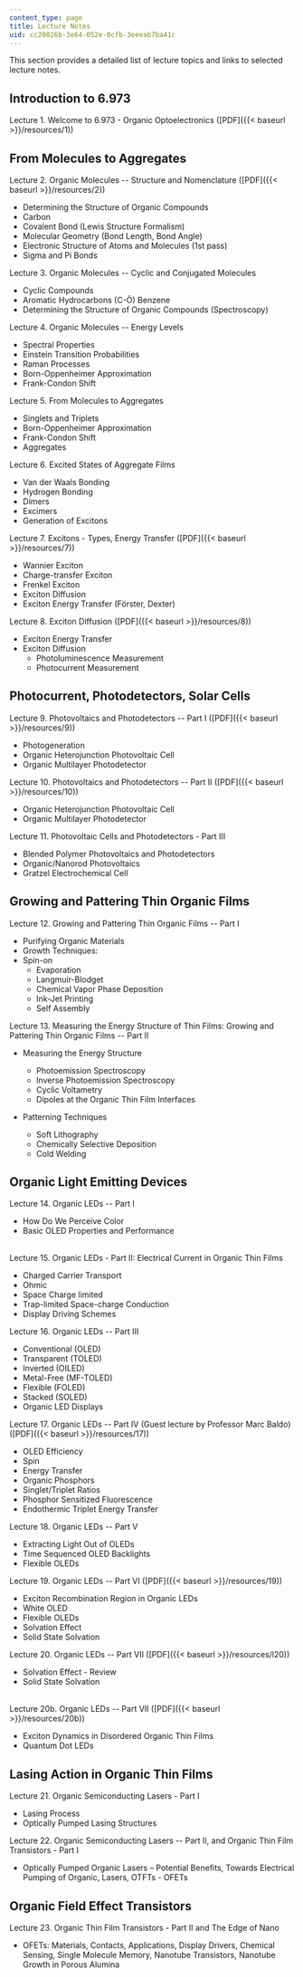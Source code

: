 ```yaml
---
content_type: page
title: Lecture Notes
uid: cc20026b-3e64-052e-0cfb-3eeeab7ba41c
---
```


This section provides a detailed list of lecture topics and links to selected lecture notes.

Introduction to 6.973
---------------------

Lecture 1. Welcome to 6.973 - Organic Optoelectronics ([PDF]({{< baseurl >}}/resources/1))

From Molecules to Aggregates
----------------------------

Lecture 2. Organic Molecules -- Structure and Nomenclature ([PDF]({{< baseurl >}}/resources/2))

*   Determining the Structure of Organic Compounds
*   Carbon
*   Covalent Bond (Lewis Structure Formalism)
*   Molecular Geometry (Bond Length, Bond Angle)
*   Electronic Structure of Atoms and Molecules (1st pass)
*   Sigma and Pi Bonds

Lecture 3. Organic Molecules -- Cyclic and Conjugated Molecules

*   Cyclic Compounds
*   Aromatic Hydrocarbons (C-Ö) Benzene
*   Determining the Structure of Organic Compounds (Spectroscopy)

Lecture 4. Organic Molecules -- Energy Levels

*   Spectral Properties
*   Einstein Transition Probabilities
*   Raman Processes
*   Born-Oppenheimer Approximation
*   Frank-Condon Shift

Lecture 5. From Molecules to Aggregates

*   Singlets and Triplets
*   Born-Oppenheimer Approximation
*   Frank-Condon Shift
*   Aggregates

Lecture 6. Excited States of Aggregate Films

*   Van der Waals Bonding
*   Hydrogen Bonding
*   Dimers
*   Excimers
*   Generation of Excitons

Lecture 7. Excitons - Types, Energy Transfer ([PDF]({{< baseurl >}}/resources/7))

*   Wannier Exciton
*   Charge-transfer Exciton
*   Frenkel Exciton
*   Exciton Diffusion
*   Exciton Energy Transfer (Förster, Dexter)

Lecture 8. Exciton Diffusion ([PDF]({{< baseurl >}}/resources/8))

*   Exciton Energy Transfer
*   Exciton Diffusion
    *   Photoluminescence Measurement
    *   Photocurrent Measurement

Photocurrent, Photodetectors, Solar Cells
-----------------------------------------

Lecture 9. Photovoltaics and Photodetectors -- Part I ([PDF]({{< baseurl >}}/resources/9))

*   Photogeneration
*   Organic Heterojunction Photovoltaic Cell
*   Organic Multilayer Photodetector

Lecture 10. Photovoltaics and Photodetectors -- Part II ([PDF]({{< baseurl >}}/resources/10))

*   Organic Heterojunction Photovoltaic Cell
*   Organic Multilayer Photodetector

Lecture 11. Photovoltaic Cells and Photodetectors - Part III

*   Blended Polymer Photovoltaics and Photodetectors
*   Organic/Nanorod Photovoltaics
*   Gratzel Electrochemical Cell

Growing and Pattering Thin Organic Films
----------------------------------------

Lecture 12. Growing and Pattering Thin Organic Films -- Part I

*   Purifying Organic Materials
*   Growth Techniques:
*   Spin-on
    *   Evaporation
    *   Langmuir-Blodget
    *   Chemical Vapor Phase Deposition
    *   Ink-Jet Printing
    *   Self Assembly

Lecture 13. Measuring the Energy Structure of Thin Films: Growing and Pattering Thin Organic Films -- Part II

*   Measuring the Energy Structure
    *   Photoemission Spectroscopy
    *   Inverse Photoemission Spectroscopy
    *   Cyclic Voltametry
    *   Dipoles at the Organic Thin Film Interfaces

*   Patterning Techniques
    *   Soft Lithography
    *   Chemically Selective Deposition
    *   Cold Welding

Organic Light Emitting Devices
------------------------------

Lecture 14. Organic LEDs -- Part I

*   How Do We Perceive Color
*   Basic OLED Properties and Performance  
     

Lecture 15. Organic LEDs - Part II: Electrical Current in Organic Thin Films

*   Charged Carrier Transport
*   Ohmic
*   Space Charge limited
*   Trap-limited Space-charge Conduction
*   Display Driving Schemes

Lecture 16. Organic LEDs -- Part III

*   Conventional (OLED)
*   Transparent (TOLED)
*   Inverted (OILED)
*   Metal-Free (MF-TOLED)
*   Flexible (FOLED)
*   Stacked (SOLED)
*   Organic LED Displays

Lecture 17. Organic LEDs -- Part IV (Guest lecture by Professor Marc Baldo) ([PDF]({{< baseurl >}}/resources/17))

*   OLED Efficiency
*   Spin
*   Energy Transfer
*   Organic Phosphors
*   Singlet/Triplet Ratios
*   Phosphor Sensitized Fluorescence
*   Endothermic Triplet Energy Transfer

Lecture 18. Organic LEDs -- Part V

*   Extracting Light Out of OLEDs
*   Time Sequenced OLED Backlights
*   Flexible OLEDs

Lecture 19. Organic LEDs -- Part VI ([PDF]({{< baseurl >}}/resources/19))

*   Exciton Recombination Region in Organic LEDs
*   White OLED
*   Flexible OLEDs
*   Solvation Effect
*   Solid State Solvation

Lecture 20. Organic LEDs -- Part VII ([PDF]({{< baseurl >}}/resources/l20))

*   Solvation Effect - Review
*   Solid State Solvation  
     

Lecture 20b. Organic LEDs -- Part VII ([PDF]({{< baseurl >}}/resources/20b))

*   Exciton Dynamics in Disordered Organic Thin Films
*   Quantum Dot LEDs

Lasing Action in Organic Thin Films
-----------------------------------

Lecture 21. Organic Semiconducting Lasers - Part I

*   Lasing Process
*   Optically Pumped Lasing Structures

Lecture 22. Organic Semiconducting Lasers -- Part II, and Organic Thin Film Transistors - Part I

*   Optically Pumped Organic Lasers – Potential Benefits, Towards Electrical Pumping of Organic, Lasers, OTFTs - OFETs

Organic Field Effect Transistors
--------------------------------

Lecture 23. Organic Thin Film Transistors - Part II and The Edge of Nano

*   OFETs: Materials, Contacts, Applications, Display Drivers, Chemical Sensing, Single Molecule Memory, Nanotube Transistors, Nanotube Growth in Porous Alumina